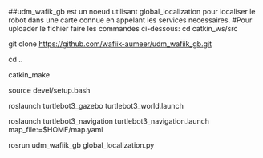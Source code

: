 
##udm_wafik_gb est un noeud utilisant global_localization pour localiser le robot dans une carte connue en appelant les services necessaires.
#Pour uploader le fichier faire les commandes ci-dessous:
cd catkin_ws/src

git clone https://github.com/wafiik-aumeer/udm_wafiik_gb.git

cd ..

catkin_make

source devel/setup.bash

roslaunch turtlebot3_gazebo turtlebot3_world.launch

roslaunch turtlebot3_navigation turtlebot3_navigation.launch map_file:=$HOME/map.yaml

rosrun udm_wafiik_gb global_localization.py

